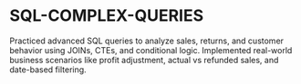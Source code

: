 # SQL-COMPLEX-QUERIES
Practiced advanced SQL queries to analyze sales, returns, and customer behavior using JOINs, CTEs, and conditional logic. Implemented real-world business scenarios like profit adjustment, actual vs refunded sales, and date-based filtering.
